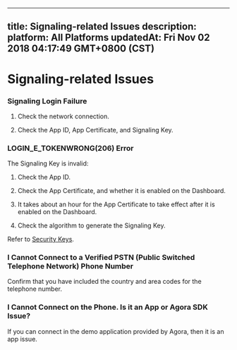 
---
title: Signaling-related Issues
description: 
platform: All Platforms
updatedAt: Fri Nov 02 2018 04:17:49 GMT+0800 (CST)
---
# Signaling-related Issues
### Signaling Login Failure

1. Check the network connection.

2. Check the App ID, App Certificate, and Signaling Key.

### LOGIN_E_TOKENWRONG(206) Error

The Signaling Key is invalid:

1. Check the App ID.

2. Check the App Certificate, and whether it is enabled on the Dashboard.

3. It takes about an hour for the App Certificate to take effect after it is enabled on the Dashboard.

4. Check the algorithm to generate the Signaling Key.

Refer to [Security Keys](../../en/Agora%20Platform/token.md).

### I Cannot Connect to a Verified PSTN (Public Switched Telephone Network) Phone Number

Confirm that you have included the country and area codes for the telephone number.

### I Cannot Connect on the Phone. Is it an App or Agora SDK Issue?

If you can connect in the demo application provided by Agora, then it is an app issue.


